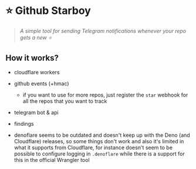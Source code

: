 # ⭐ Github Starboy

> _A simple tool for sending Telegram notifications whenever your repo gets a
> new ⭐_

## How it works?

- cloudflare workers
- github events (+hmac)
  - if you want to use for more repos, just register the `star` webhook for all
    the repos that you want to track

- telegram bot & api

- findings

- denoflare seems to be outdated and doesn't keep up with the Deno (and
  Cloudflare) releases, so some things don't work and also it's limited in what
  it supports from Cloudflare, for instance doesn't seem to be possible to
  configure logging in `.denoflare` while there is a support for this in the
  official Wrangler tool
